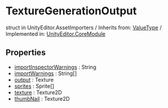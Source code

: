 # TextureGenerationOutput
struct in UnityEditor.AssetImporters
 / Inherits from: <a href="https://docs.unity3d.com/6000.2/Documentation/ScriptReference/ValueType.html">ValueType</a> / Implemented in: <a href="https://docs.unity3d.com/6000.2/Documentation/ScriptReference/UnityEditor.CoreModule.html">UnityEditor.CoreModule</a>

## Properties
- <a href="https://docs.unity3d.com/6000.2/Documentation/ScriptReference/TextureGenerationOutput-importInspectorWarnings.html">importInspectorWarnings</a> : String
- <a href="https://docs.unity3d.com/6000.2/Documentation/ScriptReference/TextureGenerationOutput-importWarnings.html">importWarnings</a> : String[]
- <a href="https://docs.unity3d.com/6000.2/Documentation/ScriptReference/TextureGenerationOutput-output.html">output</a> : Texture
- <a href="https://docs.unity3d.com/6000.2/Documentation/ScriptReference/TextureGenerationOutput-sprites.html">sprites</a> : Sprite[]
- <a href="https://docs.unity3d.com/6000.2/Documentation/ScriptReference/TextureGenerationOutput-texture.html">texture</a> : Texture2D
- <a href="https://docs.unity3d.com/6000.2/Documentation/ScriptReference/TextureGenerationOutput-thumbNail.html">thumbNail</a> : Texture2D
